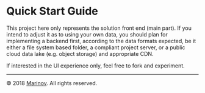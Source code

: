 # Quick Start Guide

This project here only represents the solution front end (main part). If you intend to adjust it as to using your own data, you should plan for implementing a backend first, according to the data formats expected, be it either a file system based folder, a compliant project server, or a public cloud data lake (e.g. object storage) and appropriate CDN.

If interested in the UI experience only, feel free to fork and experiment.

***

© 2018 [Marinov](http://marinov.link "Marinov"). All rights reserved.
